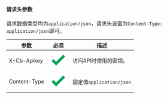 #### 请求头参数 <!-- {docsify-ignore} -->

请求数据类型均为`application/json`，请求头设置为`Content-Type: application/json`即可。

| 参数           | 必须                                   | 描述                    |
|--------------|--------------------------------------|-----------------------|
| X-Cb-Apikey  | ![yes.svg](img%2Fyes.svg ":no-zoom") | 访问API时使用的密钥。          |
| Content-Type | ![yes.svg](img%2Fyes.svg ":no-zoom") | 固定值`application/json` |


